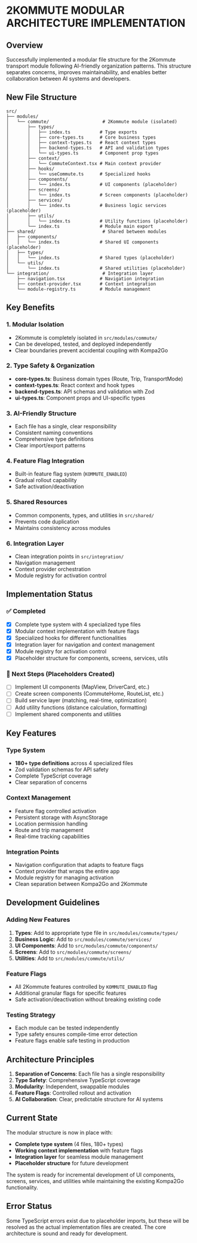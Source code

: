 # 2KOMMUTE MODULAR ARCHITECTURE IMPLEMENTATION

## Overview
Successfully implemented a modular file structure for the 2Kommute transport module following AI-friendly organization patterns. This structure separates concerns, improves maintainability, and enables better collaboration between AI systems and developers.

## New File Structure

```
src/
├── modules/
│   └── commute/                    # 2Kommute module (isolated)
│       ├── types/
│       │   ├── index.ts           # Type exports
│       │   ├── core-types.ts      # Core business types
│       │   ├── context-types.ts   # React context types
│       │   ├── backend-types.ts   # API and validation types
│       │   └── ui-types.ts        # Component prop types
│       ├── context/
│       │   └── CommuteContext.tsx # Main context provider
│       ├── hooks/
│       │   └── useCommute.ts      # Specialized hooks
│       ├── components/
│       │   └── index.ts           # UI components (placeholder)
│       ├── screens/
│       │   └── index.ts           # Screen components (placeholder)
│       ├── services/
│       │   └── index.ts           # Business logic services (placeholder)
│       ├── utils/
│       │   └── index.ts           # Utility functions (placeholder)
│       └── index.ts               # Module main export
├── shared/                         # Shared between modules
│   ├── components/
│   │   └── index.ts               # Shared UI components (placeholder)
│   ├── types/
│   │   └── index.ts               # Shared types (placeholder)
│   └── utils/
│       └── index.ts               # Shared utilities (placeholder)
└── integration/                    # Integration layer
    ├── navigation.tsx             # Navigation integration
    ├── context-provider.tsx       # Context integration
    └── module-registry.ts         # Module management
```

## Key Benefits

### 1. **Modular Isolation**
- 2Kommute is completely isolated in `src/modules/commute/`
- Can be developed, tested, and deployed independently
- Clear boundaries prevent accidental coupling with Kompa2Go

### 2. **Type Safety & Organization**
- **core-types.ts**: Business domain types (Route, Trip, TransportMode)
- **context-types.ts**: React context and hook types
- **backend-types.ts**: API schemas and validation with Zod
- **ui-types.ts**: Component props and UI-specific types

### 3. **AI-Friendly Structure**
- Each file has a single, clear responsibility
- Consistent naming conventions
- Comprehensive type definitions
- Clear import/export patterns

### 4. **Feature Flag Integration**
- Built-in feature flag system (`KOMMUTE_ENABLED`)
- Gradual rollout capability
- Safe activation/deactivation

### 5. **Shared Resources**
- Common components, types, and utilities in `src/shared/`
- Prevents code duplication
- Maintains consistency across modules

### 6. **Integration Layer**
- Clean integration points in `src/integration/`
- Navigation management
- Context provider orchestration
- Module registry for activation control

## Implementation Status

### ✅ Completed
- [x] Complete type system with 4 specialized type files
- [x] Modular context implementation with feature flags
- [x] Specialized hooks for different functionalities
- [x] Integration layer for navigation and context management
- [x] Module registry for activation control
- [x] Placeholder structure for components, screens, services, utils

### 🔄 Next Steps (Placeholders Created)
- [ ] Implement UI components (MapView, DriverCard, etc.)
- [ ] Create screen components (CommuteHome, RouteList, etc.)
- [ ] Build service layer (matching, real-time, optimization)
- [ ] Add utility functions (distance calculation, formatting)
- [ ] Implement shared components and utilities

## Key Features

### Type System
- **180+ type definitions** across 4 specialized files
- Zod validation schemas for API safety
- Complete TypeScript coverage
- Clear separation of concerns

### Context Management
- Feature flag controlled activation
- Persistent storage with AsyncStorage
- Location permission handling
- Route and trip management
- Real-time tracking capabilities

### Integration Points
- Navigation configuration that adapts to feature flags
- Context provider that wraps the entire app
- Module registry for managing activation
- Clean separation between Kompa2Go and 2Kommute

## Development Guidelines

### Adding New Features
1. **Types**: Add to appropriate type file in `src/modules/commute/types/`
2. **Business Logic**: Add to `src/modules/commute/services/`
3. **UI Components**: Add to `src/modules/commute/components/`
4. **Screens**: Add to `src/modules/commute/screens/`
5. **Utilities**: Add to `src/modules/commute/utils/`

### Feature Flags
- All 2Kommute features controlled by `KOMMUTE_ENABLED` flag
- Additional granular flags for specific features
- Safe activation/deactivation without breaking existing code

### Testing Strategy
- Each module can be tested independently
- Type safety ensures compile-time error detection
- Feature flags enable safe testing in production

## Architecture Principles

1. **Separation of Concerns**: Each file has a single responsibility
2. **Type Safety**: Comprehensive TypeScript coverage
3. **Modularity**: Independent, swappable modules
4. **Feature Flags**: Controlled rollout and activation
5. **AI Collaboration**: Clear, predictable structure for AI systems

## Current State
The modular structure is now in place with:
- **Complete type system** (4 files, 180+ types)
- **Working context implementation** with feature flags
- **Integration layer** for seamless module management
- **Placeholder structure** for future development

The system is ready for incremental development of UI components, screens, services, and utilities while maintaining the existing Kompa2Go functionality.

## Error Status
Some TypeScript errors exist due to placeholder imports, but these will be resolved as the actual implementation files are created. The core architecture is sound and ready for development.